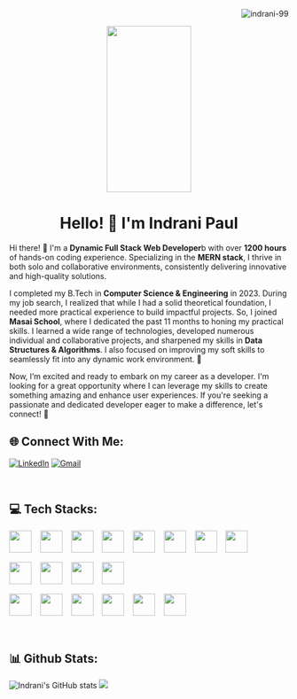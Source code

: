 <p padding= 100 align="right"> <img src="https://komarev.com/ghpvc/?username=indrani-99&label=Profile%20views&color=0e75b6&style=flat" alt="indrani-99" margin-left=550/> </p>

<p align="center">
  <img alt="" src="https://miro.medium.com/v2/resize:fit:1024/1*DpimwjeWqoAHbBLjuwKsHA.png" width="55%" height="300">
</p>
<h1 align="center">Hello! 👋 I'm Indrani Paul</h1>

<p>
  Hi there! 👋 I'm a <b>Dynamic Full Stack Web Developer</b>b with over <b>1200 hours</b> of hands-on coding experience. Specializing in the <b>MERN stack</b>, I thrive in both solo and collaborative environments, consistently delivering innovative and high-quality solutions.
</p>
<p>
  I completed my B.Tech in <b>Computer Science & Engineering</b> in 2023. During my job search, I realized that while I had a solid theoretical foundation, I needed more practical experience to build impactful projects. So, I joined <b>Masai School</b>, where I dedicated the past 11 months to honing my practical skills. I learned a wide range of technologies, developed numerous individual and collaborative projects, and sharpened my skills in <b>Data Structures & Algorithms</b>. I also focused on improving my soft skills to seamlessly fit into any dynamic work environment. 💪
</p>
<p>
  Now, I’m excited and ready to embark on my career as a developer. I'm looking for a great opportunity where I can leverage my skills to create something amazing and enhance user experiences. If you're seeking a passionate and dedicated developer eager to make a difference, let's connect! 🚀
</p>


## 🌐 Connect With Me:

[![LinkedIn](https://img.shields.io/badge/LinkedIn-%230077B5.svg?logo=linkedin&logoColor=white)](https://linkedin.com/in/ip99) 
[![Gmail](https://img.shields.io/badge/Gmail-%23D93025.svg?logo=gmail&logoColor=white)](mailto:paul.indrani999@gmail.com)

<br/>

## 💻 Tech Stacks:

<p>
  <img src="https://cdn.jsdelivr.net/gh/devicons/devicon@latest/icons/html5/html5-original.svg" height="40" width="40" />&nbsp;&nbsp;&nbsp;
  <img src="https://cdn.jsdelivr.net/gh/devicons/devicon@latest/icons/css3/css3-original.svg" height="40" width="40"/>&nbsp;&nbsp;&nbsp;
  <img src="https://cdn.jsdelivr.net/gh/devicons/devicon@latest/icons/javascript/javascript-original.svg" height="40" width="40"/>&nbsp;&nbsp;&nbsp;
  <img src="https://cdn.jsdelivr.net/gh/devicons/devicon@latest/icons/typescript/typescript-original.svg" height="40" width="40" />&nbsp;&nbsp;&nbsp;
  <img src="https://cdn.jsdelivr.net/gh/devicons/devicon@latest/icons/react/react-original.svg" height="40" width="40"/>&nbsp;&nbsp;&nbsp;
  <img src="https://cdn.jsdelivr.net/gh/devicons/devicon@latest/icons/sass/sass-original.svg" height="40" width="40"/>&nbsp;&nbsp;&nbsp;
  <img src="https://cdn.jsdelivr.net/gh/devicons/devicon@latest/icons/bootstrap/bootstrap-original.svg" height="40" width="40"/>&nbsp;&nbsp;&nbsp;
  <img src="https://cdn.jsdelivr.net/gh/devicons/devicon@latest/icons/tailwindcss/tailwindcss-original.svg" height="40" width="40"/>&nbsp;&nbsp;&nbsp;
</p>

<p>
  <img src="https://cdn.jsdelivr.net/gh/devicons/devicon@latest/icons/java/java-original.svg" height="40" width="40"/>&nbsp;&nbsp;&nbsp;
  <img src="https://cdn.jsdelivr.net/gh/devicons/devicon@latest/icons/nodejs/nodejs-original.svg" height="40" width="40"/>&nbsp;&nbsp;&nbsp;
  <img src="https://cdn.jsdelivr.net/gh/devicons/devicon@latest/icons/mongodb/mongodb-original.svg" height="40" width="40"/>&nbsp;&nbsp;&nbsp;
  <img src="https://cdn.jsdelivr.net/gh/devicons/devicon@latest/icons/mysql/mysql-original.svg" height="40" width="40"/>&nbsp;&nbsp;&nbsp;
</p>

<p>
  <img src="https://github.githubassets.com/assets/GitHub-Mark-ea2971cee799.png" height="40" width="40"/>&nbsp;&nbsp;&nbsp;
  <img src="https://cdn.jsdelivr.net/gh/devicons/devicon@latest/icons/vscode/vscode-original.svg" height="40" width="40"/>&nbsp;&nbsp;&nbsp;
  <img src="https://cdn.jsdelivr.net/gh/devicons/devicon@latest/icons/intellij/intellij-original.svg" height="40" width="40"/>&nbsp;&nbsp;&nbsp;
  <img src="https://cdn.jsdelivr.net/gh/devicons/devicon@latest/icons/netlify/netlify-original.svg" height="40" width="40"/>&nbsp;&nbsp;&nbsp;
  <img src="https://cdn.jsdelivr.net/gh/devicons/devicon@latest/icons/replit/replit-original.svg" height="40" width="40"/>&nbsp;&nbsp;&nbsp;
  <img src="https://media.licdn.com/dms/image/D4E0BAQGGDoFoqHtOvA/company-logo_200_200/0/1702595267620/renderco_logo?e=2147483647&v=beta&t=Ywm0UZpTXbiXPopyfCDty8QXSEVz88QWWCwy28qLUyE" height="40" width="40"/>&nbsp;&nbsp;&nbsp;
</p>

<br/>


## 📊 Github Stats:

![Indrani's GitHub stats](https://github-readme-stats.vercel.app/api?username=indrani-99&show_icons=true&theme=radical)
![](https://github-readme-streak-stats.herokuapp.com/?user=indrani-99&theme=radical&hide_border=false)





          
